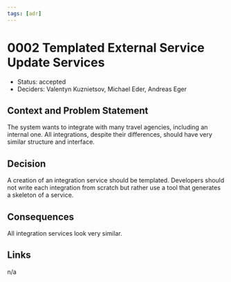 ```yaml
---
tags: [adr]
---
```


# 0002 Templated External Service Update Services

* Status: accepted
* Deciders: Valentyn Kuznietsov, Michael Eder, Andreas Eger

## Context and Problem Statement

The system wants to integrate with many travel agencies, including an internal one. All integrations, despite their differences, should have very similar structure and interface.

## Decision

A creation of an integration service should be templated. Developers should not write each integration from scratch but rather use a tool that generates a skeleton of a service.

## Consequences

All integration services look very similar.

## Links

n/a
